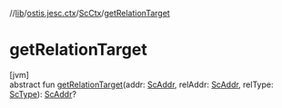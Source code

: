 //[lib](../../../index.md)/[ostis.jesc.ctx](../index.md)/[ScCtx](index.md)/[getRelationTarget](get-relation-target.md)

# getRelationTarget

[jvm]\
abstract fun [getRelationTarget](get-relation-target.md)(addr: [ScAddr](../../ostis.jesc.client.model.addr/-sc-addr/index.md), relAddr: [ScAddr](../../ostis.jesc.client.model.addr/-sc-addr/index.md), relType: [ScType](../../ostis.jesc.client.model.type/-sc-type/index.md)): [ScAddr](../../ostis.jesc.client.model.addr/-sc-addr/index.md)?
